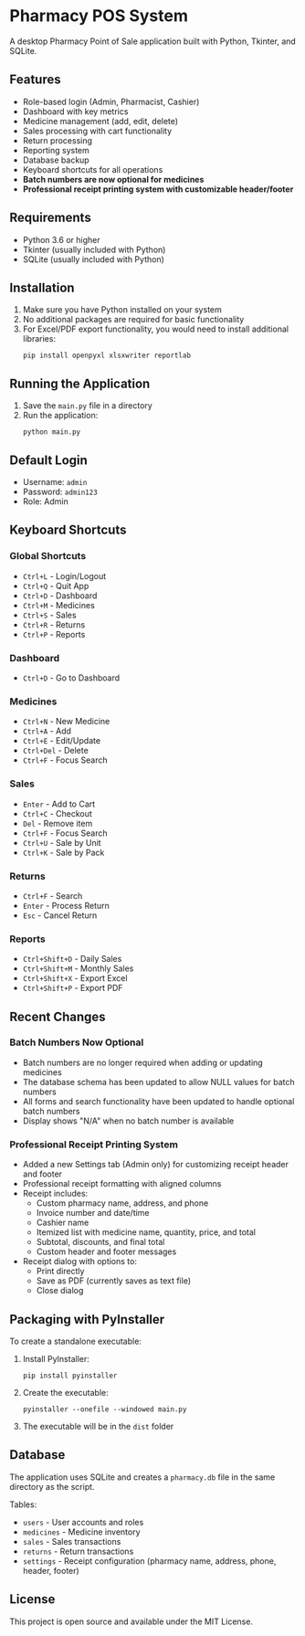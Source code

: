 # Pharmacy POS System

A desktop Pharmacy Point of Sale application built with Python, Tkinter, and SQLite.

## Features

- Role-based login (Admin, Pharmacist, Cashier)
- Dashboard with key metrics
- Medicine management (add, edit, delete)
- Sales processing with cart functionality
- Return processing
- Reporting system
- Database backup
- Keyboard shortcuts for all operations
- **Batch numbers are now optional for medicines**
- **Professional receipt printing system with customizable header/footer**

## Requirements

- Python 3.6 or higher
- Tkinter (usually included with Python)
- SQLite (usually included with Python)

## Installation

1. Make sure you have Python installed on your system
2. No additional packages are required for basic functionality
3. For Excel/PDF export functionality, you would need to install additional libraries:
   ```
   pip install openpyxl xlsxwriter reportlab
   ```

## Running the Application

1. Save the `main.py` file in a directory
2. Run the application:
   ```
   python main.py
   ```

## Default Login

- Username: `admin`
- Password: `admin123`
- Role: Admin

## Keyboard Shortcuts

### Global Shortcuts
- `Ctrl+L` - Login/Logout
- `Ctrl+Q` - Quit App
- `Ctrl+D` - Dashboard
- `Ctrl+M` - Medicines
- `Ctrl+S` - Sales
- `Ctrl+R` - Returns
- `Ctrl+P` - Reports

### Dashboard
- `Ctrl+D` - Go to Dashboard

### Medicines
- `Ctrl+N` - New Medicine
- `Ctrl+A` - Add
- `Ctrl+E` - Edit/Update
- `Ctrl+Del` - Delete
- `Ctrl+F` - Focus Search

### Sales
- `Enter` - Add to Cart
- `Ctrl+C` - Checkout
- `Del` - Remove item
- `Ctrl+F` - Focus Search
- `Ctrl+U` - Sale by Unit
- `Ctrl+K` - Sale by Pack

### Returns
- `Ctrl+F` - Search
- `Enter` - Process Return
- `Esc` - Cancel Return

### Reports
- `Ctrl+Shift+D` - Daily Sales
- `Ctrl+Shift+M` - Monthly Sales
- `Ctrl+Shift+X` - Export Excel
- `Ctrl+Shift+P` - Export PDF

## Recent Changes

### Batch Numbers Now Optional
- Batch numbers are no longer required when adding or updating medicines
- The database schema has been updated to allow NULL values for batch numbers
- All forms and search functionality have been updated to handle optional batch numbers
- Display shows "N/A" when no batch number is available

### Professional Receipt Printing System
- Added a new Settings tab (Admin only) for customizing receipt header and footer
- Professional receipt formatting with aligned columns
- Receipt includes:
  - Custom pharmacy name, address, and phone
  - Invoice number and date/time
  - Cashier name
  - Itemized list with medicine name, quantity, price, and total
  - Subtotal, discounts, and final total
  - Custom header and footer messages
- Receipt dialog with options to:
  - Print directly
  - Save as PDF (currently saves as text file)
  - Close dialog

## Packaging with PyInstaller

To create a standalone executable:

1. Install PyInstaller:
   ```
   pip install pyinstaller
   ```

2. Create the executable:
   ```
   pyinstaller --onefile --windowed main.py
   ```

3. The executable will be in the `dist` folder

## Database

The application uses SQLite and creates a `pharmacy.db` file in the same directory as the script.

Tables:
- `users` - User accounts and roles
- `medicines` - Medicine inventory
- `sales` - Sales transactions
- `returns` - Return transactions
- `settings` - Receipt configuration (pharmacy name, address, phone, header, footer)

## License

This project is open source and available under the MIT License.